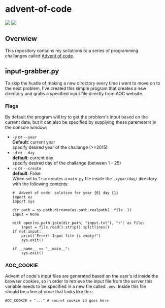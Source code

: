 # advent-of-code
![](https://img.shields.io/badge/stars%20⭐-2-yellow)
![](https://img.shields.io/badge/days%20completed-1-red)
## Overwiew
This repository contains my sollutions to a series of programming challanges called [Advent of code](https://adventofcode.com/).

## input-grabber.py
To skip the hustle of making a new directory every time i want to move on to the next problem, I've created this simple program that creates a new directory and grabs a specified input file directly from AOC website. 

### Flags
By default the program will try to get the problem's input based on the current date, but it can also be specified by supplying these paremeters in the console window:

- `-y` or `--year` \
  **Default**: current year \
  specify desired year of the challange (>=2015)
- `-d` or `--day` \
  **default**: current day \
  specify desired day of the challange (between 1 - 25)
- `-c` or `--create` \
  **default**: False \
  When set to `True` creates a `main.py` file inside the `./year/day/` directory with the following contents:
  ```python3
  # 'Advent of code' solution for year {0} day {1}
  import os
  import sys
       
  dir_path = os.path.dirname(os.path.realpath(__file__))
  input = None
  
  with open(os.path.join(dir_path, "input.txt"), "r") as file:    
      input = file.read().strip().splitlines()
  if not input:
      print("Error! Input file is empty!")
      sys.exit()
                          
  if __name__ == "__main__":
      sys.exit()
  ```

### AOC_COOKIE
Advent of code's input files are generated based on the user's id inside the browser cookies, so in order to retrieve the input file from the server this variable needs to be specified in a new file called `.env`.
Inside this file should be a line of code that looks like this:
```python3
AOC_COOKIE = "..." # secret cookie id goes here
```